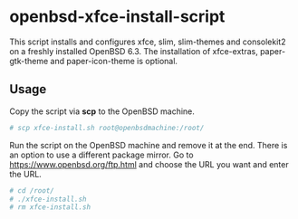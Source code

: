 # openbsd-xfce-install-script
This script installs and configures xfce, slim, slim-themes and consolekit2 on a freshly installed OpenBSD 6.3.
The installation of xfce-extras, paper-gtk-theme and paper-icon-theme is optional.
## Usage
Copy the script via **scp** to the OpenBSD machine.
```zsh
# scp xfce-install.sh root@openbsdmachine:/root/
```
Run the script on the OpenBSD machine and remove it at the end.
There is an option to use a different package mirror.
Go to https://www.openbsd.org/ftp.html and choose the URL you want and enter the URL.
```zsh
# cd /root/
# ./xfce-install.sh
# rm xfce-install.sh
```
